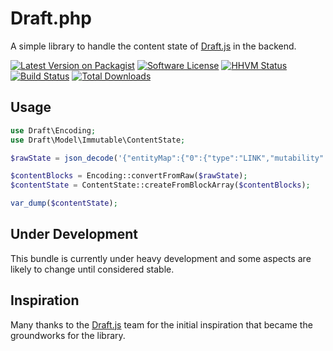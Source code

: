 # Draft.php

A simple library to handle the content state of [Draft.js](https://github.com/facebook/draft-js) in the backend.

[![Latest Version on Packagist](https://img.shields.io/packagist/v/webstronauts/draft-php.svg?style=flat-square)](https://packagist.org/packages/webstronauts/draft-php)
[![Software License](https://img.shields.io/badge/license-MIT-brightgreen.svg?style=flat-square)](LICENSE)
[![HHVM Status](https://img.shields.io/hhvm/webstronauts/draft-php.svg?style=flat-square)](http://hhvm.h4cc.de/package/webstronauts/draft-php)
[![Build Status](https://img.shields.io/travis/webstronauts/draft-php.svg?style=flat-square)](https://travis-ci.org/webstronauts/draft-php)
[![Total Downloads](https://img.shields.io/packagist/dt/webstronauts/draft-php.svg?style=flat-square)](https://packagist.org/packages/webstronauts/draft-php)

## Usage

```php
use Draft\Encoding;
use Draft\Model\Immutable\ContentState;

$rawState = json_decode('{"entityMap":{"0":{"type":"LINK","mutability":"MUTABLE","data":{"url":"/","rel":null,"title":"hi","extra":"foo"}}},"blocks":[{"key":"8r91j","text":"a","type":"unstyled","depth":0,"inlineStyleRanges":[{"offset":0,"length":1,"style":"ITALIC"}],"entityRanges":[{"offset":0,"length":1,"key":0}]}]}', true);

$contentBlocks = Encoding::convertFromRaw($rawState);
$contentState = ContentState::createFromBlockArray($contentBlocks);

var_dump($contentState);
```

## Under Development

This bundle is currently under heavy development and some aspects are likely to change until considered stable.

## Inspiration

Many thanks to the [Draft.js](https://github.com/facebook/draft-js) team for the initial inspiration that became the groundworks for the library.
